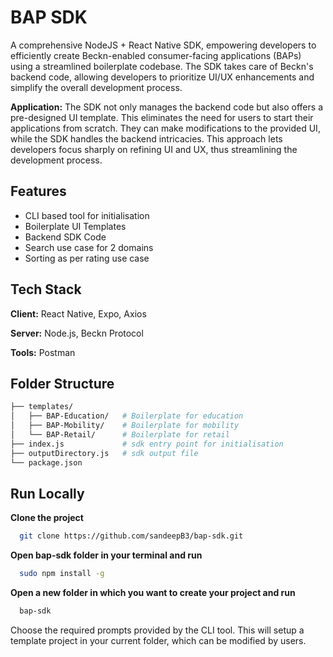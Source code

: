 # BAP SDK

A comprehensive NodeJS + React Native SDK, empowering developers to efficiently create Beckn-enabled consumer-facing applications (BAPs) using a streamlined boilerplate codebase. The SDK takes care of Beckn's backend code, allowing developers to prioritize UI/UX enhancements and simplify the overall development process.

**Application:** The SDK not only manages the backend code but also offers a pre-designed UI template. This eliminates the need for users to start their applications from scratch. They can make modifications to the provided UI, while the SDK handles the backend intricacies. This approach lets developers focus sharply on refining UI and UX, thus streamlining the development process.

## Features
- CLI based tool for initialisation 
- Boilerplate UI Templates
- Backend SDK Code
- Search use case for 2 domains
- Sorting as per rating use case

## Tech Stack
**Client:** React Native, Expo, Axios

**Server:** Node.js, Beckn Protocol

**Tools:** Postman

## Folder Structure

```bash
├── templates/
│   ├── BAP-Education/   # Boilerplate for education
│   ├── BAP-Mobility/    # Boilerplate for mobility
│   └── BAP-Retail/      # Boilerplate for retail
├── index.js             # sdk entry point for initialisation 
├── outputDirectory.js   # sdk output file
└── package.json
```

## Run Locally

**Clone the project**
```bash
  git clone https://github.com/sandeepB3/bap-sdk.git
```

**Open bap-sdk folder in your terminal and run**
```bash
  sudo npm install -g
```

**Open a new folder in which you want to create your project and run**
```bash
  bap-sdk
```
Choose the required prompts provided by the CLI tool. This will setup a template project in your current folder, which can be modified by users.
